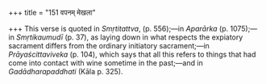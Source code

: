 +++
title = "151 वपनम् मेखला"

+++
This verse is quoted in *Smṛtitattva*, (p. 556);—in *Aparārka* (p.
1075);—in *Smṛtikaumudī* (p. 37), as laying down in what respects the
expiatory sacrament differs from the ordinary initiatory sacrament;—in
*Prāyaścittaviveka* (p. 104), which says that all this refers to things
that had come into contact with wine sometime in the past;—and in
*Gadādharapaddhati* (Kāla p. 325).


